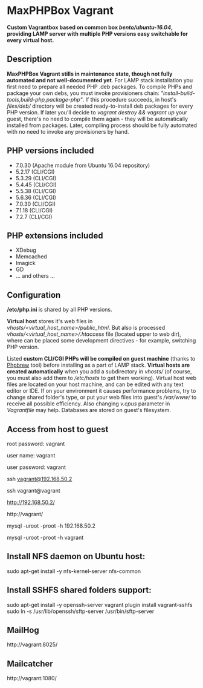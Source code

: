 # MaxPHPBox Vagrant
**Custom Vagrantbox based on common box *bento/ubuntu-16.04*, providing LAMP server with multiple PHP versions easy switchable for every virtual host.**

## Description

**MaxPHPBox Vagrant stills in maintenance state, though not fully automated and not well-documented yet**. For LAMP stack installation you first need to prepare all needed PHP .deb packages. To compile PHPs and package your own debs, you must invoke provisioners chain: *"install-build-tools,build-php,package-php"*. If this procedure succeeds, in host's *files/deb/* directory will be created ready-to-install deb packages for every PHP version. If later you'll decide to *vagrant destroy && vagrant up* your guest, there's no need to compile them again - they will be automatically installed from packages. Later, compiling process should be fully automated with no need to invoke any provisioners by hand.

## PHP versions included

* 7.0.30 (Apache module from Ubuntu 16.04 repository)
* 5.2.17 (CLI/CGI)
* 5.3.29 (CLI/CGI)
* 5.4.45 (CLI/CGI)
* 5.5.38 (CLI/CGI)
* 5.6.36 (CLI/CGI)
* 7.0.30 (CLI/CGI)
* 7.1.18 (CLI/CGI)
* 7.2.7 (CLI/CGI)

## PHP extensions included

* XDebug
* Memcached
* Imagick
* GD
* ... and others ...

## Configuration

**/etc/php.ini** is shared by all PHP versions.

**Virtual host** stores it's web files in *vhosts/<virtual_host_name>/public_html*. But also is processed *vhosts/<virtual_host_name>/.htaccess* file (located upper to web dir), where can be placed some development directives - for example, switching PHP version.

Listed **custom CLI/CGI PHPs will be compiled on guest machine** (thanks to [Phpbrew](https://github.com/phpbrew/phpbrew) tool) before installing as a part of LAMP stack. **Virtual hosts are created automatically** when you add a subdirectory in *vhosts/* (of course, you must also add them to */etc/hosts* to get them working). Virtual host web files are located on your host machine, and can be edited with any text editor or IDE. If on your environment it causes performance problems, try to change shared folder's type, or put your web files into guest's */var/www/* to receive all possible efficiency. Also changing *v.cpus* parameter in *Vagrantfile* may help. Databases are stored on guest's filesystem.

## Access from host to guest

root password: vagrant

user name: vagrant

user password: vagrant

ssh vagrant@192.168.50.2

ssh vagrant@vagrant

http://192.168.50.2/

http://vagrant/

mysql -uroot -proot -h 192.168.50.2

mysql -uroot -proot -h vagrant

## Install NFS daemon on Ubuntu host:

sudo apt-get install -y nfs-kernel-server nfs-common

## Install SSHFS shared folders support:

sudo apt-get install -y openssh-server
vagrant plugin install vagrant-sshfs
sudo ln -s /usr/lib/openssh/sftp-server /usr/bin/sftp-server

## MailHog
http://vagrant:8025/

## Mailcatcher
http://vagrant:1080/
